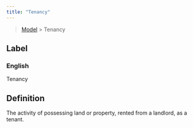```yaml
---
title: "Tenancy"
---
```


> [Model](./../) > Tenancy

## Label

### English
Tenancy


## Definition
The activity of possessing land or property, rented from a landlord, as a tenant. 


    

